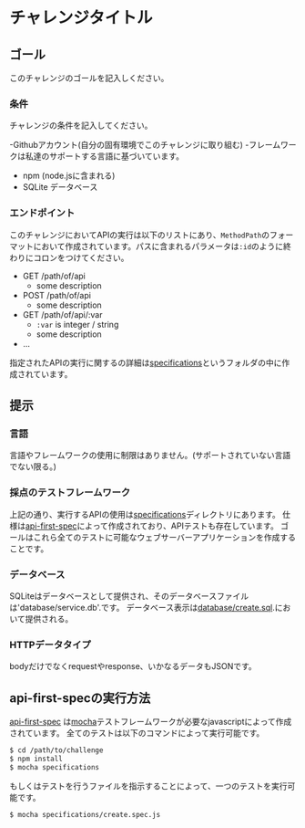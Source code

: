 # チャレンジタイトル

## ゴール

このチャレンジのゴールを記入しください。

### 条件
チャレンジの条件を記入してください。

-Githubアカウント(自分の固有環境でこのチャレンジに取り組む)
-フレームワークは私達のサポートする言語に基づいています。
- npm (node.jsに含まれる)
- SQLite データベース
 
### エンドポイント

このチャレンジにおいてAPIの実行は以下のリストにあり、`MethodPath`のフォーマットにおいて作成されています。パスに含まれるパラメータは`:id`のように終わりにコロンをつけてください。

- GET /path/of/api
    - some description
- POST /path/of/api
    - some description
- GET /path/of/api/:var
    - `:var` is integer / string
    - some description
- ...

指定されたAPIの実行に関するの詳細は[specifications](specifications)というフォルダの中に作成されています。

## 提示

### 言語
言語やフレームワークの使用に制限はありません。(サポートされていない言語でない限る。)

### 採点のテストフレームワーク
上記の通り、実行するAPIの使用は[specifications](specifications)ディレクトリにあります。
仕様は[api-first-spec]によって作成されており、APIテストも存在しています。
ゴールはこれら全てのテストに可能なウェブサーバーアプリケーションを作成することです。

### データベース
SQLiteはデータベースとして提供され、そのデータベースファイルは'database/service.db'.です。
データベース表示は[database/create.sql](database/create.sql).において提供される。
### HTTPデータタイプ
bodyだけでなくrequestやresponse、いかなるデータもJSONです。

## api-first-specの実行方法
[api-first-spec] は[mocha]テストフレームワークが必要なjavascriptによって作成されています。
 全てのテストは以下のコマンドによって実行可能です。

 ```bash
 $ cd /path/to/challenge
 $ npm install
 $ mocha specifications
 ```   
 
 もしくはテストを行うファイルを指示することによって、一つのテストを実行可能です。
 ```bash
 $ mocha specifications/create.spec.js
 ```
 
 [api-first-spec]: https://github.com/shunjikonishi/api-first-spec
 [mocha]: http://mochajs.org
